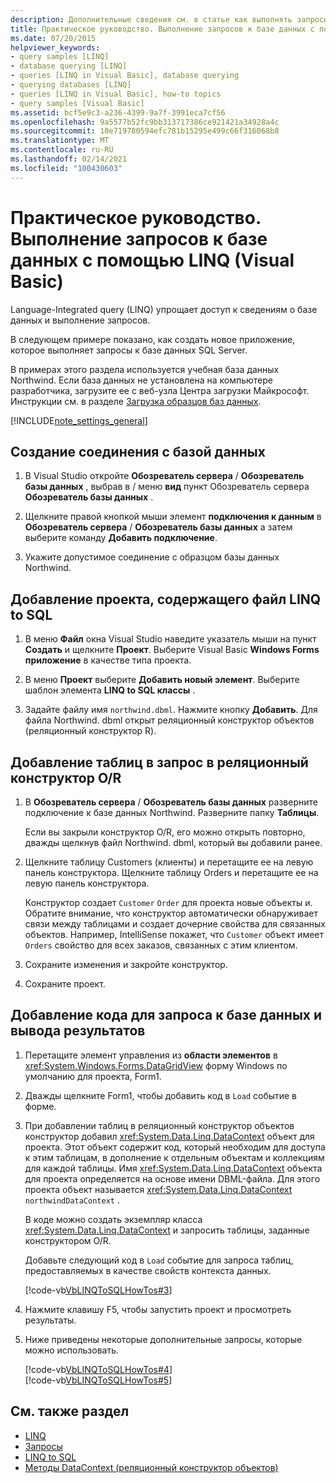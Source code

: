 ```yaml
---
description: Дополнительные сведения см. в статье как выполнять запросы к базе данных с помощью LINQ (Visual Basic).
title: Практическое руководство. Выполнение запросов к базе данных с помощью LINQ
ms.date: 07/20/2015
helpviewer_keywords:
- query samples [LINQ]
- database querying [LINQ]
- queries [LINQ in Visual Basic], database querying
- querying databases [LINQ]
- queries [LINQ in Visual Basic], how-to topics
- query samples [Visual Basic]
ms.assetid: bcf5e9c3-a236-4399-9a7f-3991eca7cf56
ms.openlocfilehash: 9a5577b52fc9bb313717386ce921421a34928a4c
ms.sourcegitcommit: 10e719780594efc781b15295e499c66f316068b8
ms.translationtype: MT
ms.contentlocale: ru-RU
ms.lasthandoff: 02/14/2021
ms.locfileid: "100430603"
---
```

# <a name="how-to-query-a-database-by-using-linq-visual-basic"></a>Практическое руководство. Выполнение запросов к базе данных с помощью LINQ (Visual Basic)

Language-Integrated query (LINQ) упрощает доступ к сведениям о базе данных и выполнение запросов.  
  
 В следующем примере показано, как создать новое приложение, которое выполняет запросы к базе данных SQL Server.  
  
 В примерах этого раздела используется учебная база данных Northwind. Если база данных не установлена на компьютере разработчика, загрузите ее с веб-узла Центра загрузки Майкрософт. Инструкции см. в разделе [Загрузка образцов баз данных](../../../../framework/data/adonet/sql/linq/downloading-sample-databases.md).  
  
[!INCLUDE[note_settings_general](~/includes/note-settings-general-md.md)]  
  
## <a name="to-create-a-connection-to-a-database"></a>Создание соединения с базой данных  
  
1. В Visual Studio откройте **Обозреватель сервера** / **Обозреватель базы данных** , выбрав в  / меню **вид** пункт Обозреватель сервера **Обозреватель базы данных** .  
  
2. Щелкните правой кнопкой мыши элемент **подключения к данным** в **Обозреватель сервера** / **Обозреватель базы данных** а затем выберите команду **Добавить подключение**.  
  
3. Укажите допустимое соединение с образцом базы данных Northwind.  
  
## <a name="to-add-a-project-that-contains-a-linq-to-sql-file"></a>Добавление проекта, содержащего файл LINQ to SQL  
  
1. В меню **Файл** окна Visual Studio наведите указатель мыши на пункт **Создать** и щелкните **Проект**. Выберите Visual Basic **Windows Forms приложение** в качестве типа проекта.  
  
2. В меню **Проект** выберите **Добавить новый элемент**. Выберите шаблон элемента **LINQ to SQL классы** .  
  
3. Задайте файлу имя `northwind.dbml`. Нажмите кнопку **Добавить**. Для файла Northwind. dbml открыт реляционный конструктор объектов (реляционный конструктор R).  
  
## <a name="to-add-tables-to-query-to-the-or-designer"></a>Добавление таблиц в запрос в реляционный конструктор O/R  
  
1. В **Обозреватель сервера** / **Обозреватель базы данных** разверните подключение к базе данных Northwind. Разверните папку **Таблицы**.  
  
     Если вы закрыли конструктор O/R, его можно открыть повторно, дважды щелкнув файл Northwind. dbml, который вы добавили ранее.  
  
2. Щелкните таблицу Customers (клиенты) и перетащите ее на левую панель конструктора. Щелкните таблицу Orders и перетащите ее на левую панель конструктора.  
  
     Конструктор создает `Customer` `Order` для проекта новые объекты и. Обратите внимание, что конструктор автоматически обнаруживает связи между таблицами и создает дочерние свойства для связанных объектов. Например, IntelliSense покажет, что `Customer` объект имеет `Orders` свойство для всех заказов, связанных с этим клиентом.  
  
3. Сохраните изменения и закройте конструктор.  
  
4. Сохраните проект.  
  
## <a name="to-add-code-to-query-the-database-and-display-the-results"></a>Добавление кода для запроса к базе данных и вывода результатов  
  
1. Перетащите элемент управления из **области элементов** в <xref:System.Windows.Forms.DataGridView> форму Windows по умолчанию для проекта, Form1.  
  
2. Дважды щелкните Form1, чтобы добавить код в `Load` событие в форме.  
  
3. При добавлении таблиц в реляционный конструктор объектов конструктор добавил <xref:System.Data.Linq.DataContext> объект для проекта. Этот объект содержит код, который необходим для доступа к этим таблицам, в дополнение к отдельным объектам и коллекциям для каждой таблицы. Имя <xref:System.Data.Linq.DataContext> объекта для проекта определяется на основе имени DBML-файла. Для этого проекта объект называется <xref:System.Data.Linq.DataContext> `northwindDataContext` .  
  
     В коде можно создать экземпляр класса <xref:System.Data.Linq.DataContext> и запросить таблицы, заданные конструктором O/R.  
  
     Добавьте следующий код в `Load` событие для запроса таблиц, предоставляемых в качестве свойств контекста данных.  
  
     [!code-vb[VbLINQToSQLHowTos#3](~/samples/snippets/visualbasic/VS_Snippets_VBCSharp/VbLINQtoSQLHowTos/VB/Form2.vb#3)]  
  
4. Нажмите клавишу F5, чтобы запустить проект и просмотреть результаты.  
  
5. Ниже приведены некоторые дополнительные запросы, которые можно использовать.  
  
     [!code-vb[VbLINQToSQLHowTos#4](~/samples/snippets/visualbasic/VS_Snippets_VBCSharp/VbLINQtoSQLHowTos/VB/Form2.vb#4)]  
    [!code-vb[VbLINQToSQLHowTos#5](~/samples/snippets/visualbasic/VS_Snippets_VBCSharp/VbLINQtoSQLHowTos/VB/Form2.vb#5)]  
  
## <a name="see-also"></a>См. также раздел

- [LINQ](index.md)
- [Запросы](../../../language-reference/queries/index.md)
- [LINQ to SQL](../../../../framework/data/adonet/sql/linq/index.md)
- [Методы DataContext (реляционный конструктор объектов)](/visualstudio/data-tools/datacontext-methods-o-r-designer)
